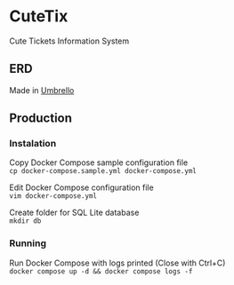 # CuteTix

Cute Tickets Information System

## ERD

Made in [Umbrello](https://uml.sourceforge.io/)

## Production

### Instalation

Copy Docker Compose sample configuration file \
`cp docker-compose.sample.yml docker-compose.yml`

Edit Docker Compose configuration file \
`vim docker-compose.yml`

Create folder for SQL Lite database \
`mkdir db`

### Running

Run Docker Compose with logs printed (Close with Ctrl+C) \
`docker compose up -d && docker compose logs -f`
